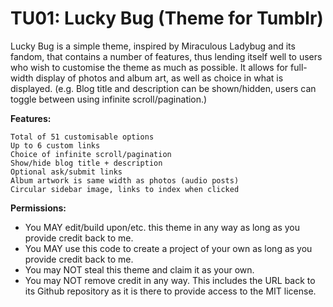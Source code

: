 TU01: Lucky Bug (Theme for Tumblr)
====

Lucky Bug is a simple theme, inspired by Miraculous Ladybug and its fandom, that contains a number of features, thus lending itself well to users who wish to customise the theme as much as possible. It allows for full-width display of photos and album art, as well as choice in what is displayed. (e.g. Blog title and description can be shown/hidden, users can toggle between using infinite scroll/pagination.)

**Features:**

    Total of 51 customisable options
    Up to 6 custom links
    Choice of infinite scroll/pagination
    Show/hide blog title + description
    Optional ask/submit links
    Album artwork is same width as photos (audio posts)
    Circular sidebar image, links to index when clicked

**Permissions:**

* You MAY edit/build upon/etc. this theme in any way as long as you provide credit back to me.
* You MAY use this code to create a project of your own as long as you provide credit back to me.
* You may NOT steal this theme and claim it as your own.
* You may NOT remove credit in any way. This includes the URL back to its Github repository as it is there to provide access to the MIT license.
